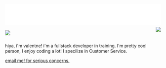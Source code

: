 
<h1 align="left">
 <img src="header.svg" alt="hi" />
 <img src="https://skillicons.dev/icons?i=js,,nodejs,discord,cloudflare,bots,mongodb,vscode&perline=10" />
 <img align="right" src="https://lanyard.cnrad.dev/api/996916060806709379"></img>
</h1>

hiya, i'm valentne! i'm a fullstack developer in training. I'm
pretty cool person, I enjoy coding a lot! I specilize in Customer Service.

[email me! for serious concerns.](emailto:vqlntne.management@gmail.com)
